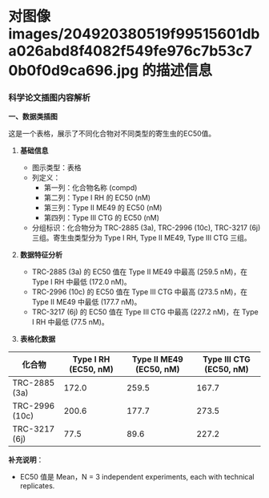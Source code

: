 # 对图像 images/204920380519f99515601dba026abd8f4082f549fe976c7b53c70b0f0d9ca696.jpg 的描述信息

### 科学论文插图内容解析

**一、数据类插图**

这是一个表格，展示了不同化合物对不同类型的寄生虫的EC50值。

1. **基础信息**
   - 图示类型：表格
   - 列定义：
     - 第一列：化合物名称 (compd)
     - 第二列：Type I RH 的 EC50 (nM)
     - 第三列：Type II ME49 的 EC50 (nM)
     - 第四列：Type III CTG 的 EC50 (nM)
   - 分组标识：化合物分为 TRC-2885 (3a), TRC-2996 (10c), TRC-3217 (6j) 三组。寄生虫类型分为 Type I RH, Type II ME49, Type III CTG 三组。

2. **数据特征分析**
   - TRC-2885 (3a) 的 EC50 值在 Type II ME49 中最高 (259.5 nM)，在 Type I RH 中最低 (172.0 nM)。
   - TRC-2996 (10c) 的 EC50 值在 Type III CTG 中最高 (273.5 nM)，在 Type II ME49 中最低 (177.7 nM)。
   - TRC-3217 (6j) 的 EC50 值在 Type III CTG 中最高 (227.2 nM)，在 Type I RH 中最低 (77.5 nM)。

3. **表格化数据**

| 化合物        | Type I RH (EC50, nM) | Type II ME49 (EC50, nM) | Type III CTG (EC50, nM) |
|-------------|-----------------------|------------------------|-------------------------|
| TRC-2885 (3a) | 172.0                 | 259.5                  | 167.7                   |
| TRC-2996 (10c)| 200.6                 | 177.7                  | 273.5                   |
| TRC-3217 (6j) | 77.5                  | 89.6                   | 227.2                   |

**补充说明**：
- EC50 值是 Mean，N = 3 independent experiments, each with technical replicates.


